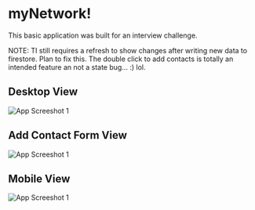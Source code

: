 # myNetwork!

This basic application was built for an interview challenge.

NOTE: TI still requires a refresh to show changes after writing new data to firestore. Plan to fix this.
The double click to add contacts is totally an intended feature an not a state bug... :) lol.

## Desktop View
<img src="https://github.com/hrflkner/mynetwork-contacts/edit/main/images/myNetwork-img1.jpg" alt="App Screeshot 1">

## Add Contact Form View
<img src="https://github.com/hrflkner/mynetwork-contacts/edit/main/images/myNetwork-img2.jpg" alt="App Screeshot 1">

## Mobile View
<img src="https://github.com/hrflkner/mynetwork-contacts/edit/main/images/myNetwork-img3.jpg" alt="App Screeshot 1">
